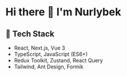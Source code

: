 # Hi there 👋 I'm Nurlybek


## 🚀 Tech Stack
- React, Next.js, Vue 3
- TypeScript, JavaScript (ES6+)
- Redux Toolkit, Zustand, React Query
- Tailwind, Ant Design, Formik
